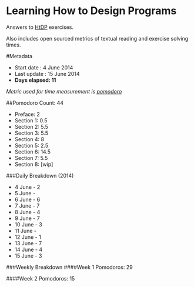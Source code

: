 Learning How to Design Programs
===============================

Answers to [HtDP](http://htdp.org/2003-09-26/Book/curriculum-Z-H-1.html)
exercises.

Also includes open sourced metrics of textual reading and exercise solving times.


#Metadata
- Start date : 4 June 2014
- Last update : 15 June 2014
- **Days elapsed: 11**

_Metric used for time measurement is [pomodoro](http://pomodorotechnique.com)_

##Pomodoro Count: 44

- Preface: 2
- Section 1: 0.5
- Section 2: 5.5
- Section 3: 5.5
- Section 4: 8
- Section 5: 2.5
- Section 6: 14.5
- Section 7: 5.5
- Section 8: [wip]

###Daily Breakdown (2014)
- 4 June - 2
- 5 June - 
- 6 June - 6
- 7 June - 7
- 8 June - 4
- 9 June - 7
- 10 June - 3
- 11 June - 
- 12 June - 1
- 13 June - 7
- 14 June - 4
- 15 June - 3

###Weekly Breakdown
####Week 1
Pomodoros: 29

####Week 2
Pomodoros: 15
